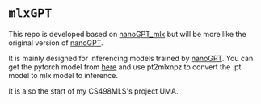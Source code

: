 # `mlxGPT`

This repo is developed based on [nanoGPT_mlx](https://github.com/vithursant/nanoGPT_mlx) but will be more like the original version of [nanoGPT](https://github.com/karpathy/nanoGPT).

It is mainly designed for inferencing models trained by [nanoGPT](https://github.com/karpathy/nanoGPT). You can get the pytorch model from [here](https://huggingface.co/Zcyandrew/nanoGPT_shakespeare) and use pt2mlxnpz to convert the .pt model to mlx model to inference.

It is also the start of my CS498MLS's project UMA. 
<!-- 
## install

Create a conda environment using the provided
   environment configuration file.

```bash
conda env create -f environment.yaml
```

Activate conda environment.
```bash
conda activate apple_mlx
```

Dependencies:
- [mlx](https://ml-explore.github.io/mlx/build/html/index.html)
- [numpy](https://numpy.org/install/)
-  `datasets` for huggingface datasets (if you want to download + preprocess OpenWebText)
-  `tiktoken` for OpenAI's fast BPE code
-  `tensorboardX` for optional logging
-  `tqdm` for progress bars

## quick start
To train a character-level GPT, prepare shakespeare dataset similar to nanoGPT. This will create a `train.bin` and `val.bin` in that data directory.
```bash
python data/shakespeare/prepare.py
```

Now, let's train a "baby GPT" model on your MAC GPU:
```bash
python train.py configs/train_gpt2_shakespeare.py
```

On my Macbook M3 Pro, I am observing `~0.37 iterations/second` when training a `~45M parameter` GPT-2 model, at `batch_size=64` (i.e., `local_batch_size=4` and `gradient_accumulation=16`).

![repro124m](assets/baby_gpt2_shakespeare_pretrain_loss.png)

So once the training finishes we can sample from the best model by pointing the sampling script at this directory:
```bash
python sample.py --out_dir=gpt2_small_shakespeare
```

## openwebtext
To train a GPT-2 model on OpenWebText similar to nanoGPT, first prepare the dataset:
```bash
python data/openwebtext/prepare.py
```

Then, train a 124M GPT-2 model on your MAC GPU:
```bash
python train.py configs/train_gpt2_owt.py
```

## todos
- [ ] disable weight decay on non-decay params in optimizer
- [ ] add bfloat16 training support
- [ ] integrate Eleuther Eval
- [ ] add checkpoint conversion for loading pre-trained HF models 
- [x] add saveing and loading pre-trained MLX models 
- [ ] enable finetuning models from pre-trained checkpoints
- [x] enable inference with pre-trained models

## acknowledgements
Thank you [Andrej Karpthy](https://github.com/karpathy) for creating the nanoGPT codebase. It's been awesome for quick prototyping! -->
